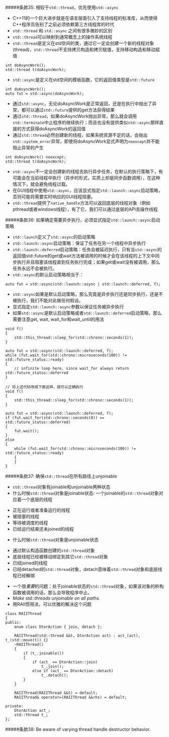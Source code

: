 #####条款35: 相较于`std::thread`，优先使用`std::async`
- C++11的一个巨大进步就是在语言层面引入了支持线程的标准库，从而使得C++程序员告别了之前必须依赖第三方线程库的时代
- `std::thread` 和 `std::async` 之间有很多微妙的区别
- `std::thread`可以映射到通常概念上的操作系统线程
- `std::thread`是定义在std空间的类，通过它一定会创建一个新的线程对象(thread)，`std::thread`不支持拷贝构造和拷贝赋值，支持移动构造和移动赋值
```
int doAsyncWork();
std::thread t(doAsyncWork);
```
- `std::async`是定义在std空间的模板函数，它的返回值类型是`std::future`
```
int doAsyncWork();
auto fut = std::async(doAsyncWork);
```
- 通过`std::async`，无论doAsyncWork是正常返回，还是在执行中抛出了异常，都可以通过`std::future`提供的get方法获得结果
- 通过`std::thread`，如果doAsyncWork抛出异常，那么就会调用`std::terminate`中止程序的继续执行；而且也没有提供类似`std::async`那样直接的方式获得doAsyncWork的返回值
- 通过`std::thread`必然创建新的线程，如果系统资源不足的话，会抛出`std::system_error`异常，即使将doAsyncWork显式声明为`noexcept`并不能阻止异常的产生
```
int doAsyncWork() noexcept;
std::thread t(doAsyncWork);
```
- `std::async`不一定会创建新的线程去执行异步任务，在默认的执行策略下，有可能会在当前线程中执行（异步的形式，实质上却是同步函数调用），在这种情况下，就会避免线程过载。
- 在GUI线程中使用`std::async`，应该显式指定`std::launch::async`启动策略，否则可能将需要实时响应的GUI线程阻塞。
- `std::thread`提供了`native_handle`方法可以返回底层的线程对象（例如pthread或者windows线程），有了它，我们可以通过底层的API去操作线程

#####条款36: 如果确定需要异步执行，必须显式指定`std::launch::async`启动策略
- `std::launch`定义了`std::async`的启动策略
- `std::launch::async`启动策略：保证了任务在另一个线程中异步执行
- `std::launch::deferred`启动策略：任务会被延迟执行，只有当`std::async`的返回值std::future的get或wait方法被调用的时候才会在该线程的上下文中同步执行并且阻塞该线程直到任务执行完成；如果get或wait没有被调用，那么任务永远不会被执行。
- `std::async`的默认启动策略相当于：
```
auto fut = std::async(std::launch::async | std::launch::deferred, f);
```
- `std::async`如果是默认启动策略，那么究竟是异步执行还是同步执行，还是不被执行，我们不能对此做任何假设。
- 显式指定`std::launch::async`参数以保证任务被异步执行
- 如果`std::async`是默认启动策略或者`std::launch::deferred`启动策略，那么需要注意get, wait, wait_for和wait_until的用法
```
void f()
{
    std::this_thread::sleep_for(std::chrono::seconds(1));
}

auto fut = std::async(std::launch::deferred, f);
while (fut.wait_for(std::chrono::microseconds(100)) != std::future_status::ready)
{
    // infinite loop here, since wait_for always return std::future_status::deferred
}
```
```
// 将上述代码改成下面这样，就可以正确执行
void f()
{
    std::this_thread::sleep_for(std::chrono::seconds(1));
}

auto fut = std::async(std::launch::deferred, f);
if (fut.wait_for(std::chrono::seconds(0)) == std::future_status::deferred)
{
    fut.wait();
}
else
{
    while (fut.wait_for(std::chrono::microseconds(100)) != std::future_status::ready)
    {
    }
}
```

#####条款37: 确保`std::thread`在所有路径上unjoinable
- `std::thread`对象有joinable和unjoinable两种状态
- 什么时候`std::thread`对象是joinable状态: 一个joinable的`std::thread`对象对应着一个底层的线程
 + 正在运行或者准备运行的线程
 + 被阻塞的线程
 + 等待被调度的线程
 + 已经运行结束还未joined的线程
- 什么时候`std::thread`对象是unjoinable状态
 + 通过默认构造函数创建的`std::thread`对象
 + 底层线程已经被移动绑定到其它`std::thread`对象
 + 已经joined的线程
 + 已经detached的`std::thread`对象，detach意味着`std::thread`对象和底层线程已经解绑

- 一个很*重要*的问题：处于joinable状态的`std::thread`对象，如果该对象的析构函数被调用的话，那么会导致程序中止。
- *Make std::threads unjoinable on all paths.*
- 用RAII惯用法，可以优雅的解决这个问题
```
class RAIIThread
{
public:
    enum class DtorAction { join, detach };
    
    RAIIThread(std::thread &&t, DtorAction act) : act_(act), t_(std::move(t)) {}
    ~RAIIThread()
    {
        if (t_.joinable())
        {
            if (act_ == DtorAction::join)
                t_.join();
            else if (act_ == DtorAction::detach)
                t_.detach();
        }
    }
    
    RAIIThread(RAIIThread &&t) = default;
    RAIIThread& operator=(RAIIThread &&rhs) = default;
    
private:
    DtorAction act_;
    std::thread t_;
};
```

#####条款38: Be aware of varying thread handle destructor behavior.
